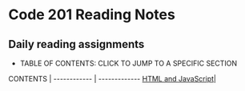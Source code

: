 # Code 201 Reading Notes

## Daily reading assignments

- TABLE OF CONTENTS: CLICK TO JUMP TO A SPECIFIC SECTION

CONTENTS | 
------------ | -------------
[HTML and JavaScript](htmljava.md)|
